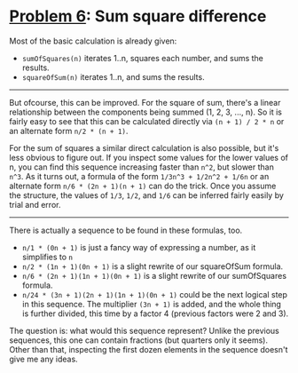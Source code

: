 # [Problem 6](https://projecteuler.net/problem=6): Sum square difference

Most of the basic calculation is already given:
- `sumOfSquares(n)` iterates 1..n, squares each number, and sums the results.
- `squareOfSum(n)` iterates 1..n, and sums the results.

---

But ofcourse, this can be improved. For the square of sum, there's a linear relationship between the components being summed (1, 2, 3, ..., n).
So it is fairly easy to see that this can be calculated directly via `(n + 1) / 2 * n` or an alternate form `n/2 * (n + 1)`.

For the sum of squares a similar direct calculation is also possible, but it's less obvious to figure out.
If you inspect some values for the lower values of n, you can find this sequence increasing faster than `n^2`, but slower than `n^3`.
As it turns out, a formula of the form `1/3n^3 + 1/2n^2 + 1/6n` or an alternate form `n/6 * (2n + 1)(n + 1)` can do the trick.
Once you assume the structure, the values of `1/3`, `1/2`, and `1/6` can be inferred fairly easily by trial and error.

---

There is actually a sequence to be found in these formulas, too.
- `n/1 * (0n + 1)` is just a fancy way of expressing a number, as it simplifies to `n`
- `n/2 * (1n + 1)(0n + 1)` is a slight rewrite of our squareOfSum formula.
- `n/6 * (2n + 1)(1n + 1)(0n + 1)` is a slight rewrite of our sumOfSquares formula.
- `n/24 * (3n + 1)(2n + 1)(1n + 1)(0n + 1)` could be the next logical step in this sequence.
The multiplier `(3n + 1)` is added, and the whole thing is further divided, this time by a factor 4 (previous factors were 2 and 3).

The question is: what would this sequence represent?
Unlike the previous sequences, this one can contain fractions (but quarters only it seems).
Other than that, inspecting the first dozen elements in the sequence doesn't give me any ideas.
